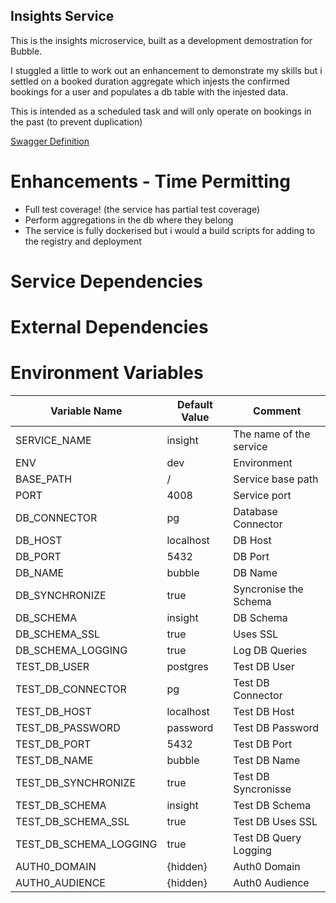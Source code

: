 ## Insights Service

This is the insights microservice, built as a development demostration for Bubble.

I stuggled a little to work out an enhancement to demonstrate my skills but i settled on a booked duration aggregate which injests the confirmed bookings for a user and populates a db table with the injested data.

This is intended as a scheduled task and will only operate on bookings in the past (to prevent duplication)

[Swagger Definition](src/config/swagger.yaml)

# Enhancements - Time Permitting

- Full test coverage! (the service has partial test coverage)
- Perform aggregations in the db where they belong
- The service is fully dockerised but i would a build scripts for adding to the registry and deployment

# Service Dependencies

# External Dependencies

# Environment Variables

| Variable Name          | Default Value | Comment                 |
| ---------------------- | ------------- | ----------------------- |
| SERVICE_NAME           | insight       | The name of the service |
| ENV                    | dev           | Environment             |
| BASE_PATH              | /             | Service base path       |
| PORT                   | 4008          | Service port            |
| DB_CONNECTOR           | pg            | Database Connector      |
| DB_HOST                | localhost     | DB Host                 |
| DB_PORT                | 5432          | DB Port                 |
| DB_NAME                | bubble        | DB Name                 |
| DB_SYNCHRONIZE         | true          | Syncronise the Schema   |
| DB_SCHEMA              | insight       | DB Schema               |
| DB_SCHEMA_SSL          | true          | Uses SSL                |
| DB_SCHEMA_LOGGING      | true          | Log DB Queries          |
| TEST_DB_USER           | postgres      | Test DB User            |
| TEST_DB_CONNECTOR      | pg            | Test DB Connector       |
| TEST_DB_HOST           | localhost     | Test DB Host            |
| TEST_DB_PASSWORD       | password      | Test DB Password        |
| TEST_DB_PORT           | 5432          | Test DB Port            |
| TEST_DB_NAME           | bubble        | Test DB Name            |
| TEST_DB_SYNCHRONIZE    | true          | Test DB Syncronisse     |
| TEST_DB_SCHEMA         | insight       | Test DB Schema          |
| TEST_DB_SCHEMA_SSL     | true          | Test DB Uses SSL        |
| TEST_DB_SCHEMA_LOGGING | true          | Test DB Query Logging   |
| AUTH0_DOMAIN           | {hidden}      | Auth0 Domain            |
| AUTH0_AUDIENCE         | {hidden}      | Auth0 Audience          |
